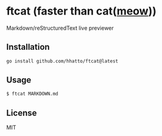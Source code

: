 # ftcat (faster than cat([meow](https://github.com/hhatto/meow)))

Markdown/reStructuredText live previewer

## Installation
```sh
go install github.com/hhatto/ftcat@latest
```

## Usage
```sh
$ ftcat MARKDOWN.md
```

## License
MIT
